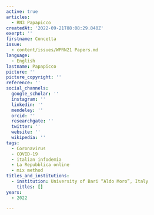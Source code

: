 ```yaml
---
active: true
articles:
  - RN3_Papapicco
createdAt: '2022-09-21T08:08:29.840Z'
exerpt: ''
firstname: Concetta
issue:
  - content/issues/WPRN21 Papers.md
language:
  - English
lastname: Papapicco
picture: ''
picture_copyright: ''
reference: ''
social_channels:
  google_scholar: ''
  instagram: ''
  linkedin: ''
  mendeley: ''
  orcid: ''
  researchgate: ''
  twitter: ''
  website: ''
  wikipedia: ''
tags:
  - Coronavirus
  - COVID-19
  - italian infodemia
  - La Repubblica online
  - mix method
titles_and_institutions:
  - institution: University of Bari “Aldo Moro”, Italy
    titles: []
years:
  - 2022

---
```

